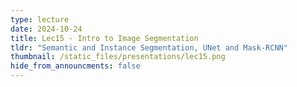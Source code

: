 ```yaml
---
type: lecture
date: 2024-10-24
title: Lec15 - Intro to Image Segmentation
tldr: "Semantic and Instance Segmentation, UNet and Mask-RCNN"
thumbnail: /static_files/presentations/lec15.png
hide_from_announcments: false
---
```

